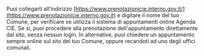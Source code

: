 Puoi collegarti all’indirizzo [https://www.prenotazionicie.interno.gov.it/](https://www.prenotazionicie.interno.gov.it) e digitare il nome del tuo Comune, per verificare se utilizza il sistema di appuntamenti online Agenda CIE. Se sì, puoi procedere alla prenotazione dell'appuntamento direttamente dal sito, senza nessun login. In alternative, puoi chiedere un appuntamento sempre online sul sito del tuo Comune, oppure recandoti ad uno degli uffici comunali.